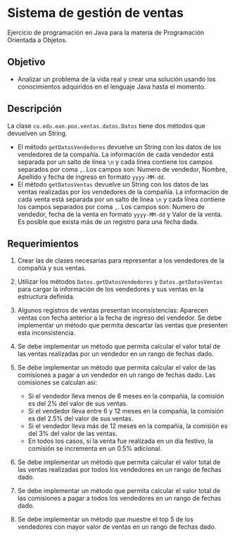 # Sistema de gestión de ventas

Ejercicio de programación en Java para la materia de Programación Orientada a Objetos.

## Objetivo 
- Analizar un problema de la vida real y crear una solución usando los conocimientos adquiridos en el lenguaje Java hasta el momento.

## Descripción
La clase `co.edu.ean.poo.ventas.datos.Datos` tiene dos métodos que devuelven un String. 
- El método `getDatosVendedores` devuelve un String con los datos de los vendedores de la compañía. La información de cada vendedor está separada por un salto de línea `\n` y cada línea contiene los campos separados por coma `,`. Los campos son: Numero de vendedor, Nombre, Apellido y fecha de ingreso en formato `yyyy-MM-dd`.
- El método `getDatosVentas` devuelve un String con los datos de las ventas realizadas por los vendedores de la compañía. La información de cada venta está separada por un salto de línea `\n` y cada línea contiene los campos separados por coma `,`. Los campos son: Numero de vendedor, fecha de la venta en formato `yyyy-MM-dd` y Valor de la venta. 
Es posible que exista más de un registro para una fecha dada.

## Requerimientos
1. Crear las de clases necesarias para representar a los vendedores de la compañía y sus ventas.
2. Utilizar los métodos `Datos.getDatosVendedores` y `Datos.getDatosVentas` para cargar la información de los vendedores y sus ventas en la estructura definida.
3. Algunos registros de ventas presentan inconsistencias: Aparecen ventas con fecha anterior a la fecha de ingreso del vendedor. Se debe implementar un método que permita descartar las ventas que presenten esta inconsistencia.
4. Se debe implementar un método que permita calcular el valor total de las ventas realizadas por un vendedor en un rango de fechas dado.
5. Se debe implementar un método que permita calcular el valor de las comisiones a pagar a un vendedor en un rango de fechas dado. Las comisiones se calculan asi:
    - Si el vendedor lleva menos de 6 meses en la compañía, la comisión es del 2% del valor de sus ventas.
    - Si el vendedor lleva entre 6 y 12 meses en la compañía, la comisión es del 2.5% del valor de sus ventas.
    - Si el vendedor lleva más de 12 meses en la compañía, la comisión es del 3% del valor de las ventas.
    - En todos los casos, si la venta fue realizada en un día festivo, la comisión se incrementa en un 0.5% adicional.

6. Se debe implementar un método que permita calcular el valor total de las ventas realizadas por todos los vendedores en un rango de fechas dado.
7. Se debe implementar un método que permita calcular el valor total de las comisiones a pagar a todos los vendedores en un rango de fechas dado.
8. Se debe implementar un método que muestre el top 5 de los vendedores con mayor valor de ventas en un rango de fechas dado.